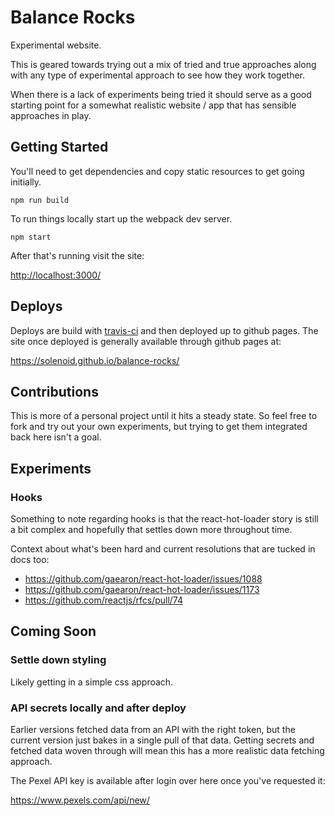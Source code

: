 # Balance Rocks

Experimental website.

This is geared towards trying out a mix of tried and true approaches along with any type of experimental approach to see how they work together.

When there is a lack of experiments being tried it should serve as a good starting point for a somewhat realistic website / app that has sensible approaches in play.

## Getting Started

You'll need to get dependencies and copy static resources to get going initially.

```
npm run build
```

To run things locally start up the webpack dev server.

```
npm start
```

After that's running visit the site:

<http://localhost:3000/>

## Deploys

Deploys are build with [travis-ci](https://travis-ci.org/solenoid/balance-rocks) and then deployed up to github pages. The site once deployed is generally available through github pages at:

<https://solenoid.github.io/balance-rocks/>

## Contributions

This is more of a personal project until it hits a steady state. So feel free to fork and try out your own experiments, but trying to get them integrated back here isn't a goal.

## Experiments

### Hooks

Something to note regarding hooks is that the react-hot-loader story is still a bit complex and hopefully that settles down more throughout time.

Context about what's been hard and current resolutions that are tucked in docs too:

- <https://github.com/gaearon/react-hot-loader/issues/1088>
- <https://github.com/gaearon/react-hot-loader/issues/1173>
- <https://github.com/reactjs/rfcs/pull/74>

## Coming Soon

### Settle down styling

Likely getting in a simple css approach.

### API secrets locally and after deploy

Earlier versions fetched data from an API with the right token, but the current version just bakes in a single pull of that data. Getting secrets and fetched data woven through will mean this has a more realistic data fetching approach.

The Pexel API key is available after login over here once you've requested it:

<https://www.pexels.com/api/new/>
